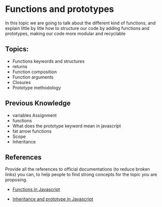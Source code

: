 # Functions and prototypes

In this topic we are going to talk about the different kind of functions, and explain little by litle how to structure our code by adding functions and prototypes, making our code more modular and recyclable

## Topics:

* Functions keywords and structures
* returns
* Function composition
* Function arguments
* Closures
* Prototype methodology 


## Previous Knowledge

* variables Assignment
* functions
* What does the prototype keyword mean in javascript
* fat arrow functions
* Scope
* Inheritance


## References

Provide all the references to official documentations (to reduce broken links) you can, to help people to find strong concepts for the topic you are proposing.

* [Functions in Javascript](https://developer.mozilla.org/en-US/docs/Web/JavaScript/Guide/Functions)

* [Inheritance and prototype in Javascript](https://developer.mozilla.org/en-US/docs/Web/JavaScript/Inheritance_and_the_prototype_chain)
